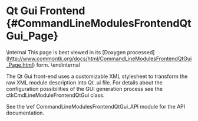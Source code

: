 Qt Gui Frontend    {#CommandLineModulesFrontendQtGui_Page}
===============

\internal This page is best viewed in its [Doxygen processed]
(http://www.commontk.org/docs/html/CommandLineModulesFrontendQtGui_Page.html) form. \endinternal

The Qt Gui front-end uses a customizable XML stylesheet to transform the raw XML module
description into Qt .ui file. For details about the configuration possibilities of the GUI
generation process see the ctkCmdLineModuleFrontendQtGui class.

See the \ref CommandLineModulesFrontendQtGui_API module for the API documentation.
